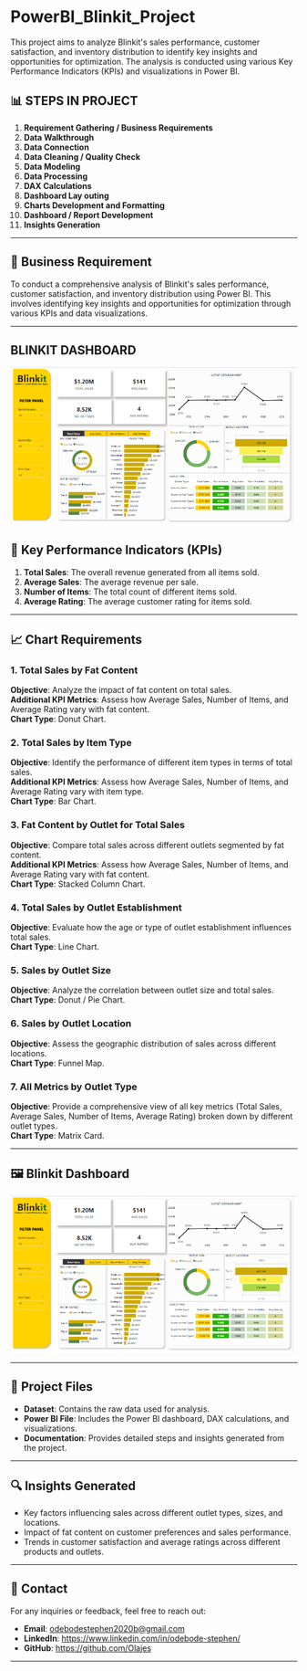 # PowerBI_Blinkit_Project

This project aims to analyze Blinkit's sales performance, customer satisfaction, and inventory distribution to identify key insights and opportunities for optimization. The analysis is conducted using various Key Performance Indicators (KPIs) and visualizations in Power BI.

## 📊 **STEPS IN PROJECT**

1. **Requirement Gathering / Business Requirements**
2. **Data Walkthrough**
3. **Data Connection**
4. **Data Cleaning / Quality Check**
5. **Data Modeling**
6. **Data Processing**
7. **DAX Calculations**
8. **Dashboard Lay outing**
9. **Charts Development and Formatting**
10. **Dashboard / Report Development**
11. **Insights Generation**

---

## 📝 **Business Requirement**

To conduct a comprehensive analysis of Blinkit's sales performance, customer satisfaction, and inventory distribution using Power BI. This involves identifying key insights and opportunities for optimization through various KPIs and data visualizations.

---

## BLINKIT DASHBOARD
![image alt](https://github.com/Olajes/PowerBI_Blinkit_Project/blob/main/BLINKIT%20PROJECT.PNG?raw=true)



## 🌟 **Key Performance Indicators (KPIs)**

1. **Total Sales**: The overall revenue generated from all items sold.
2. **Average Sales**: The average revenue per sale.
3. **Number of Items**: The total count of different items sold.
4. **Average Rating**: The average customer rating for items sold.

---

## 📈 **Chart Requirements**

### 1. **Total Sales by Fat Content**  
**Objective**: Analyze the impact of fat content on total sales.  
**Additional KPI Metrics**: Assess how Average Sales, Number of Items, and Average Rating vary with fat content.  
**Chart Type**: Donut Chart.

### 2. **Total Sales by Item Type**  
**Objective**: Identify the performance of different item types in terms of total sales.  
**Additional KPI Metrics**: Assess how Average Sales, Number of Items, and Average Rating vary with item type.  
**Chart Type**: Bar Chart.

### 3. **Fat Content by Outlet for Total Sales**  
**Objective**: Compare total sales across different outlets segmented by fat content.  
**Additional KPI Metrics**: Assess how Average Sales, Number of Items, and Average Rating vary with fat content.  
**Chart Type**: Stacked Column Chart.

### 4. **Total Sales by Outlet Establishment**  
**Objective**: Evaluate how the age or type of outlet establishment influences total sales.  
**Chart Type**: Line Chart.

### 5. **Sales by Outlet Size**  
**Objective**: Analyze the correlation between outlet size and total sales.  
**Chart Type**: Donut / Pie Chart.

### 6. **Sales by Outlet Location**  
**Objective**: Assess the geographic distribution of sales across different locations.  
**Chart Type**: Funnel Map.

### 7. **All Metrics by Outlet Type**  
**Objective**: Provide a comprehensive view of all key metrics (Total Sales, Average Sales, Number of Items, Average Rating) broken down by different outlet types.  
**Chart Type**: Matrix Card.

---

## 🖼️ **Blinkit Dashboard**
![BLINKIT PROJECT](https://github.com/Olajes/PowerBI_Blinkit_Project/blob/main/BLINKIT%20PROJECT.PNG?raw=true)

---

## 📂 **Project Files**
- **Dataset**: Contains the raw data used for analysis.
- **Power BI File**: Includes the Power BI dashboard, DAX calculations, and visualizations.
- **Documentation**: Provides detailed steps and insights generated from the project.

---

## 🔍 **Insights Generated**
- Key factors influencing sales across different outlet types, sizes, and locations.
- Impact of fat content on customer preferences and sales performance.
- Trends in customer satisfaction and average ratings across different products and outlets.

---

## 📢 **Contact**
For any inquiries or feedback, feel free to reach out:

- **Email**: odebodestephen2020b@gmail.com
- **LinkedIn**: https://www.linkedin.com/in/odebode-stephen/
- **GitHub**: https://github.com/Olajes

---

